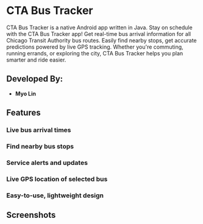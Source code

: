 # CTA Bus Tracker

CTA Bus Tracker is a native Android app written in Java. Stay on schedule with the CTA Bus Tracker app! Get real-time bus arrival 
information for all Chicago Transit Authority bus routes. Easily find nearby stops, get accurate predictions powered by live GPS
tracking. Whether you're commuting, running errands, or exploring the city, CTA Bus Tracker helps you plan smarter and ride easier.

## Developed By:

- **Myo Lin**

## Features

### Live bus arrival times
### Find nearby bus stops
### Service alerts and updates
### Live GPS location of selected bus
### Easy-to-use, lightweight design

## Screenshots
